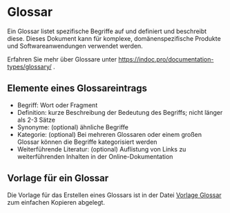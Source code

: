 # Glossar
Ein Glossar listet spezifische Begriffe auf und definiert und beschreibt diese. Dieses Dokument kann für komplexe, domänenspezifische Produkte und Softwareanwendungen verwendet werden.

Erfahren Sie mehr über Glossare unter https://indoc.pro/documentation-types/glossary/ .

## Elemente eines Glossareintrags
- Begriff: Wort oder Fragment
- Definition: kurze Beschreibung der Bedeutung des Begriffs; nicht länger als 2-3 Sätze
- Synonyme: (optional) ähnliche Begriffe
- Kategorie: (optional) Bei mehreren Glossaren oder einem großen Glossar können die Begriffe kategorisiert werden
- Weiterführende Literatur: (optional) Auflistung von Links zu weiterführenden Inhalten in der Online-Dokumentation

## Vorlage für ein Glossar
Die Vorlage für das Erstellen eines Glossars ist in der Datei [Vorlage Glossar](glossary-template.md) zum einfachen Kopieren abgelegt.
